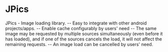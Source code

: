 # JPics
JPics - Image loading library.
 -- Easy to integrate with other android projects/apps.
 -- Enable cache configurably by users' need
 -- The same image may be requested by multiple sources simultaneously (even before it has loaded), and if one of
    the sources cancels the load, it will not affect the remaining requests.
 -- An image load can be cancelled by users' need.
 
 
